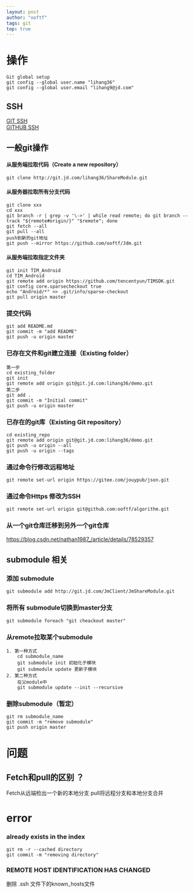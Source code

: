 ```yaml
---
layout: post
author: "ooftf"
tags: git
top: true
---
```


# 操作
```git
Git global setup
git config --global user.name "lihang36"
git config --global user.email "lihang9@jd.com"
```
## SSH
[GIT SSH](https://git-scm.com/book/zh/v2/%E6%9C%8D%E5%8A%A1%E5%99%A8%E4%B8%8A%E7%9A%84-Git-%E7%94%9F%E6%88%90-SSH-%E5%85%AC%E9%92%A5)  
[GITHUB SSH](https://help.github.com/en/articles/connecting-to-github-with-ssh)
## 一般git操作
#### 从服务端拉取代码（Create a new repository）
```git
git clone http://git.jd.com/lihang36/ShareModule.git
```

#### 从服务器拉取所有分支代码
```git
git clone xxx
cd xxx
git branch -r | grep -v '\->' | while read remote; do git branch --track "${remote#origin/}" "$remote"; done
git fetch --all
git pull --all
push到新的git地址
git push --mirror https://github.com/ooftf/Jdm.git
```

#### 从服务端拉取指定文件夹
```git
git init TIM_Android
cd TIM_Android
git remote add origin https://github.com/tencentyun/TIMSDK.git
git config core.sparsecheckout true
echo "Android/*" >> .git/info/sparse-checkout
git pull origin master
```

### 提交代码
```git
git add README.md
git commit -m "add README"
git push -u origin master
```


### 已存在文件和git建立连接（Existing folder）
```git
第一步  
cd existing_folder
git init
git remote add origin git@git.jd.com:lihang36/demo.git
第二步  
git add .
git commit -m "Initial commit"
git push -u origin master
```

### 已存在的git库（Existing Git repository）
```git
cd existing_repo
git remote add origin git@git.jd.com:lihang36/demo.git
git push -u origin --all
git push -u origin --tags
```

### 通过命令行修改远程地址
```git
git remote set-url origin https://gitee.com/jouypub/json.git
```

### 通过命令Https 修改为SSH
```git
git remote set-url origin git@github.com:ooftf/algorithm.git
```

### 从一个git仓库迁移到另外一个git仓库
https://blog.csdn.net/nathan1987_/article/details/78529357
## submodule 相关
### 添加 submodule
```git
git submodule add http://git.jd.com/JmClient/JmShareModule.git
```

### 将所有 submodule切换到master分支
```git
git submodule foreach "git cheackout master"
```

### 从remote拉取某个submodule
```git
1. 第一种方式
    cd submodule_name
    git submodule init 初始化子模块
    git submodule update 更新子模块
2. 第二种方式
    在父module中
    git submodule update --init --recursive
```

### 删除submodule（暂定）
```git
git rm submodule_name
git commit -m "remove submodule"
git push origin master
```
# 问题
## Fetch和pull的区别 ？
Fetch从远端检出一个新的本地分支
pull将远程分支和本地分支合并
# error
### already exists in the index
```git
git rm -r --cached directory
git commit -m "removing directory"
```
### REMOTE HOST IDENTIFICATION HAS CHANGED
删除 .ssh 文件下的known_hosts文件
